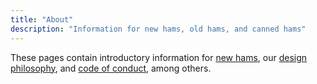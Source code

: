 ```yaml
---
title: "About"
description: "Information for new hams, old hams, and canned hams"
---
```

These pages contain introductory information for [new hams](new-hams), our [design philosophy](design-philosophy), and [code of conduct](code-of-conduct), among others.